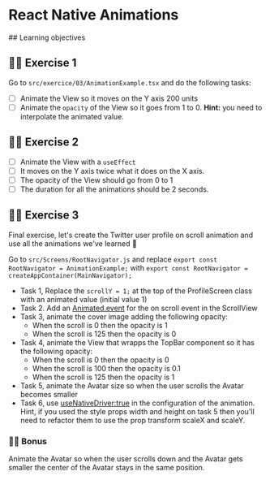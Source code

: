 # React Native Animations

## Learning objectives

## 🤸‍♀️ Exercise 1

Go to `src/exercice/03/AnimationExample.tsx` and do the following tasks:

- [ ] Animate the View so it moves on the Y axis 200 units
- [ ] Animate the `opacity` of the View so it goes from 1 to 0.
      **Hint:** you need to interpolate the animated value.

## 🤸‍♀️ Exercise 2

- [ ] Animate the View with a `useEffect`
- [ ] It moves on the Y axis twice what it does on the X axis.
- [ ] The opacity of the View should go from 0 to 1
- [ ] The duration for all the animations should be 2 seconds.

## 🤸‍♀️ Exercise 3

Final exercise, let's create the Twitter user profile on scroll animation and use all the animations we've learned 🎉

Go to `src/Screens/RootNavigator.js` and replace `export const RootNavigator = AnimationExample;` with `export const RootNavigator = createAppContainer(MainNavigator);`

- Task 1, Replace the `scrollY = 1;` at the top of the ProfileScreen class with an animated value (initial value 1)
- Task 2. Add an [Animated.event](https://facebook.github.io/react-native/docs/animated#handling-gestures-and-other-events) for the on scroll event in the ScrollView
- Task 3, animate the cover image adding the following opacity:
  - When the scroll is 0 then the opacity is 1
  - When the scroll is 125 then the opacity is 0
- Task 4, animate the View that wrapps the TopBar component so it has the following opacity:
  - When the scroll is 0 then the opacity is 0
  - When the scroll is 100 then the opacity is 0.1
  - When the scroll is 125 then the opacity is 1
- Task 5, animate the Avatar size so when the user scrolls the Avatar becomes smaller
- Task 6, use [useNativeDriver:true](https://facebook.github.io/react-native/docs/animated#using-the-native-driver) in the configuration of the animation. Hint, if you used the style props width and height on task 5 then you'll need to refactor them to use the prop transform scaleX and scaleY.

### 🏋️‍♀️ Bonus

Animate the Avatar so when the user scrolls down and the Avatar gets smaller the center of the Avatar stays in the same position.

